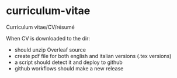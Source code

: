# curriculum-vitae
Curriculum vitae/CV/résumé

When CV is downloaded to the dir:
- should unzip Overleaf source
- create pdf file for both english and italian versions (.tex versions)
- a script should detect it and deploy to github
- github workflows should make a new release
